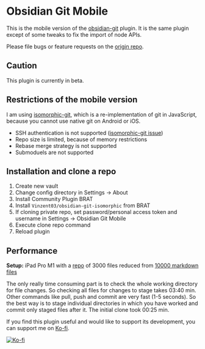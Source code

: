# Obsidian Git Mobile

This is the mobile version of the [obsidian-git](https://github.com/denolehov/obsidian-git) plugin. It is the same plugin except of some tweaks to fix the import of node APIs.

Please file bugs or feature requests on the [origin repo](https://github.com/denolehov/obsidian-git/issues). 

## Caution
This plugin is currently in beta.

## Restrictions of the mobile version

I am using [isomorphic-git](https://isomorphic-git.org/), which is a re-implementation of git in JavaScript, because you cannot use native git on Android or iOS.

- SSH authentication is not supported ([isomorphic-git issue](https://github.com/isomorphic-git/isomorphic-git/issues/231))
- Repo size is limited, because of memory restrictions
- Rebase merge strategy is not supported
- Submoduels are not supported

## Installation and clone a repo

1. Create new vault
2. Change config directory in Settings -> About
3. Install Community Plugin BRAT
4. Install `Vinzent03/obsidian-git-isomorphic` from BRAT
5. If cloning private repo, set password/personal access token and username in Settings -> Obsidian Git Mobile
6. Execute clone repo command
7. Reload plugin

## Performance
**Setup:** iPad Pro M1 with a [repo](https://github.com/Vinzent03/obsidian-git-stress-test) of 3000 files reduced from [10000 markdown files](https://github.com/Zettelkasten-Method/10000-markdown-files)

The only really time consuming part is to check the whole working directory for file changes. So checking all files for changes to stage takes 03:40 min. Other commands like pull, push and commit are very fast (1-5 seconds). So the best way is to stage individual directories in which you have worked and commit only staged files after it.
The initial clone took 00:25 min.

If you find this plugin useful and would like to support its development, you can support me on [Ko-fi](https://Ko-fi.com/Vinzent).

[![Ko-fi](https://ko-fi.com/img/githubbutton_sm.svg)](https://ko-fi.com/F1F195IQ5)
